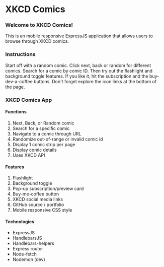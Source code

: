 # XKCD Comics  

### Welcome to XKCD Comics!  

This is an mobile responsive ExpressJS application that allows users to browse through XKCD comics.

### Instructions  

Start off with a random comic. Click next, back or random for different comics. Search for a comic by comic ID. Then try out the flashlight and background toggle features. If you like it, hit the subscription and the buy-dev-a-coffee buttons. Don't forget explore the icon links at the bottom of the page.

### XKCD Comics App  

#### Functions  
1. Next, Back, or Random comic
2. Search for a specific comic
3. Navigate to a comic through URL
4. Randomize out-of-range or invalid comic id
5. Display 1 comic strip per page
6. Display comic details
7. Uses XKCD API

#### Features  
1. Flashlight
2. Background toggle
3. Pop-up subscription/preview card
4. Buy-me-coffee button
5. XKCD social media links
6. GitHub source / portfolio
7. Mobile responsive CSS style

#### Technologies  
- ExpressJS
- HandlebarsJS
- Handlebars-helpers
- Express router
- Node-fetch
- Nodemon (dev)